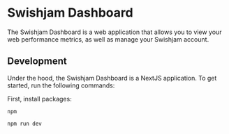 # Swishjam Dashboard

The Swishjam Dashboard is a web application that allows you to view your web performance metrics, as well as manage your Swishjam account.

## Development

Under the hood, the Swishjam Dashboard is a NextJS application. To get started, run the following commands:

First, install packages:

```
npm
```

```bash
npm run dev
```